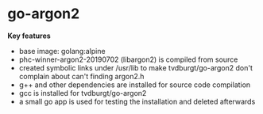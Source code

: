 # go-argon2

**Key features**

- base image: golang:alpine
- phc-winner-argon2-20190702 (libargon2) is compiled from source
- created symbolic links under /usr/lib to make tvdburgt/go-argon2 don't complain about can't finding argon2.h
- g++ and other dependencies are installed for source code compilation
- gcc is installed for tvdburgt/go-argon2
- a small go app is used for testing the installation and deleted afterwards
